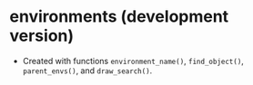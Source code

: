 # environments (development version)

* Created with functions `environment_name()`, `find_object()`,
  `parent_envs()`, and `draw_search()`.



